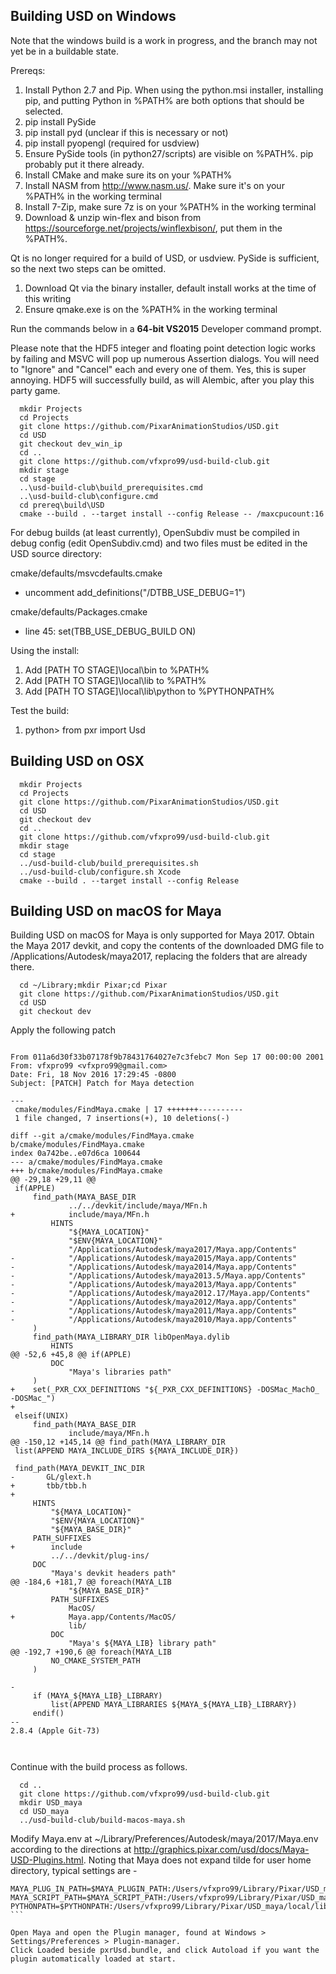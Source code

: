 Building USD on Windows
-----------------------
Note that the windows build is a work in progress, and the
branch may not yet be in a buildable state.

Prereqs:
 1. Install Python 2.7 and Pip. When using the python.msi installer, installing pip, and putting Python in %PATH% are both options that should be selected.
 1. pip install PySide
 1. pip install pyd (unclear if this is necessary or not)
 1. pip install pyopengl (required for usdview)
 1. Ensure PySide tools (in python27/scripts) are visible on %PATH%. pip probably put it there already.
 1. Install CMake and make sure its on your %PATH%
 1. Install NASM from http://www.nasm.us/. Make sure it's on your %PATH% in the working terminal
 1. Install 7-Zip, make sure 7z is on your %PATH% in the working terminal
 1. Download & unzip win-flex and bison from https://sourceforge.net/projects/winflexbison/, put them in the %PATH%.

Qt is no longer required for a build of USD, or usdview. PySide is sufficient, so the next two steps can be omitted.

 1. Download Qt via the binary installer, default install works at the time of this writing
 1. Ensure qmake.exe is on the %PATH% in the working terminal

Run the commands below in a **64-bit VS2015** Developer command prompt.

Please note that the HDF5 integer and floating point detection logic works
by failing and MSVC will pop up numerous Assertion dialogs. You will need
to "Ignore" and "Cancel" each and every one of them. Yes, this is super annoying.
HDF5 will successfully build, as will Alembic, after you play this party game.


```
  mkdir Projects
  cd Projects
  git clone https://github.com/PixarAnimationStudios/USD.git
  cd USD
  git checkout dev_win_ip
  cd ..
  git clone https://github.com/vfxpro99/usd-build-club.git
  mkdir stage
  cd stage
  ..\usd-build-club\build_prerequisites.cmd
  ..\usd-build-club\configure.cmd
  cd prereq\build\USD
  cmake --build . --target install --config Release -- /maxcpucount:16
```

For debug builds (at least currently), OpenSubdiv must be compiled in debug config (edit OpenSubdiv.cmd) and two files must be edited in the USD source directory:

cmake/defaults/msvcdefaults.cmake
  - uncomment add_definitions("/DTBB_USE_DEBUG=1")

cmake/defaults/Packages.cmake
  - line 45: set(TBB_USE_DEBUG_BUILD ON)

Using the install:
 1. Add [PATH TO STAGE]\local\bin to %PATH%
 1. Add [PATH TO STAGE]\local\lib to %PATH%
 1. Add [PATH TO STAGE]\local\lib\python to %PYTHONPATH%

Test the build:
 1. python> from pxr import Usd

Building USD on OSX
-------------------

```
  mkdir Projects
  cd Projects
  git clone https://github.com/PixarAnimationStudios/USD.git
  cd USD
  git checkout dev
  cd ..
  git clone https://github.com/vfxpro99/usd-build-club.git
  mkdir stage
  cd stage
  ../usd-build-club/build_prerequisites.sh
  ../usd-build-club/configure.sh Xcode
  cmake --build . --target install --config Release
```

Building USD on macOS for Maya
------------------------------

Building USD on macOS for Maya is only supported for Maya 2017. 
Obtain the Maya 2017 devkit, and copy the contents of the downloaded DMG file
to /Applications/Autodesk/maya2017, replacing the folders that are already there.


```
  cd ~/Library;mkdir Pixar;cd Pixar
  git clone https://github.com/PixarAnimationStudios/USD.git
  cd USD
  git checkout dev
```

Apply the following patch

```

From 011a6d30f33b07178f9b78431764027e7c3febc7 Mon Sep 17 00:00:00 2001
From: vfxpro99 <vfxpro99@gmail.com>
Date: Fri, 18 Nov 2016 17:29:45 -0800
Subject: [PATCH] Patch for Maya detection

---
 cmake/modules/FindMaya.cmake | 17 +++++++----------
 1 file changed, 7 insertions(+), 10 deletions(-)

diff --git a/cmake/modules/FindMaya.cmake b/cmake/modules/FindMaya.cmake
index 0a742be..e07d6ca 100644
--- a/cmake/modules/FindMaya.cmake
+++ b/cmake/modules/FindMaya.cmake
@@ -29,18 +29,11 @@
 if(APPLE)
     find_path(MAYA_BASE_DIR
             ../../devkit/include/maya/MFn.h
+            include/maya/MFn.h
         HINTS
             "${MAYA_LOCATION}"
             "$ENV{MAYA_LOCATION}"
             "/Applications/Autodesk/maya2017/Maya.app/Contents"
-            "/Applications/Autodesk/maya2015/Maya.app/Contents"
-            "/Applications/Autodesk/maya2014/Maya.app/Contents"
-            "/Applications/Autodesk/maya2013.5/Maya.app/Contents"
-            "/Applications/Autodesk/maya2013/Maya.app/Contents"
-            "/Applications/Autodesk/maya2012.17/Maya.app/Contents"
-            "/Applications/Autodesk/maya2012/Maya.app/Contents"
-            "/Applications/Autodesk/maya2011/Maya.app/Contents"
-            "/Applications/Autodesk/maya2010/Maya.app/Contents"
     )
     find_path(MAYA_LIBRARY_DIR libOpenMaya.dylib
         HINTS
@@ -52,6 +45,8 @@ if(APPLE)
         DOC
             "Maya's libraries path"
     )
+    set(_PXR_CXX_DEFINITIONS "${_PXR_CXX_DEFINITIONS} -DOSMac_MachO_ -DOSMac_")
+
 elseif(UNIX)
     find_path(MAYA_BASE_DIR
             include/maya/MFn.h
@@ -150,12 +145,14 @@ find_path(MAYA_LIBRARY_DIR
 list(APPEND MAYA_INCLUDE_DIRS ${MAYA_INCLUDE_DIR})
 
 find_path(MAYA_DEVKIT_INC_DIR
-       GL/glext.h
+       tbb/tbb.h
+
     HINTS
         "${MAYA_LOCATION}"
         "$ENV{MAYA_LOCATION}"
         "${MAYA_BASE_DIR}"
     PATH_SUFFIXES
+        include
         ../../devkit/plug-ins/
     DOC
         "Maya's devkit headers path"
@@ -184,6 +181,7 @@ foreach(MAYA_LIB
             "${MAYA_BASE_DIR}"
         PATH_SUFFIXES
             MacOS/
+            Maya.app/Contents/MacOS/
             lib/
         DOC
             "Maya's ${MAYA_LIB} library path"
@@ -192,7 +190,6 @@ foreach(MAYA_LIB
         NO_CMAKE_SYSTEM_PATH
     )
 
-
     if (MAYA_${MAYA_LIB}_LIBRARY)
         list(APPEND MAYA_LIBRARIES ${MAYA_${MAYA_LIB}_LIBRARY})
     endif()
-- 
2.8.4 (Apple Git-73)



```

Continue with the build process as follows.

```
  cd ..
  git clone https://github.com/vfxpro99/usd-build-club.git
  mkdir USD_maya
  cd USD_maya
  ../usd-build-club/build-macos-maya.sh
```

Modify Maya.env at ~/Library/Preferences/Autodesk/maya/2017/Maya.env according 
to the directions at http://graphics.pixar.com/usd/docs/Maya-USD-Plugins.html.
Noting that Maya does not expand tilde for user home directory, typical settings are -

````
MAYA_PLUG_IN_PATH=$MAYA_PLUGIN_PATH:/Users/vfxpro99/Library/Pixar/USD_maya/local/third_party/maya/plugin/
MAYA_SCRIPT_PATH=$MAYA_SCRIPT_PATH:/Users/vfxpro99/Library/Pixar/USD_maya/local/third_party/maya/share/usd/plugins/usdMaya/resources/
PYTHONPATH=$PYTHONPATH:/Users/vfxpro99/Library/Pixar/USD_maya/local/lib/python/
```

Open Maya and open the Plugin manager, found at Windows > Settings/Preferences > Plugin-manager.
Click Loaded beside pxrUsd.bundle, and click Autoload if you want the plugin automatically loaded at start.
